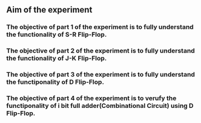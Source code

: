 ## Aim of the experiment

### The objective of part 1 of the experiment is to fully understand the functionality of S-R Flip-Flop.
### The objective of part 2 of the experiment is to fully understand the functionality of J-K Flip-Flop.
### The objective of part 3 of the experiment is to fully understand the functiponality of D Flip-Flop.
### The objective of part 4 of the experiment is to verufy the functiponality of i bit full adder(Combinational Circuit) using D Flip-Flop.